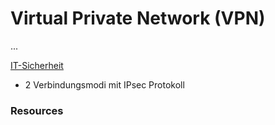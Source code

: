 # Virtual Private Network (VPN)

...

[IT-Sicherheit](IT-Sicherheit)

* 2 Verbindungsmodi mit IPsec Protokoll

### Resources

